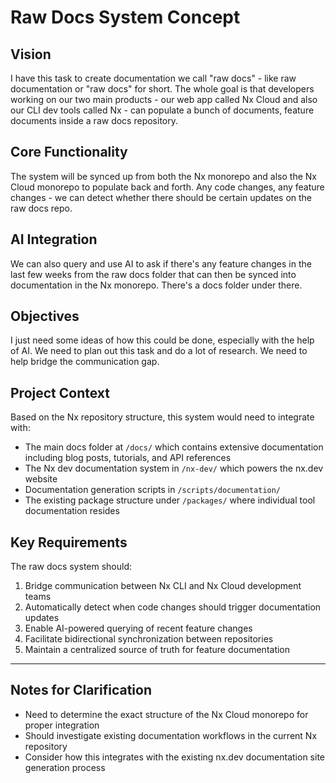 # Raw Docs System Concept

## Vision

I have this task to create documentation we call "raw docs" - like raw documentation or "raw docs" for short. The whole goal is that developers working on our two main products - our web app called Nx Cloud and also our CLI dev tools called Nx - can populate a bunch of documents, feature documents inside a raw docs repository.

## Core Functionality

The system will be synced up from both the Nx monorepo and also the Nx Cloud monorepo to populate back and forth. Any code changes, any feature changes - we can detect whether there should be certain updates on the raw docs repo.

## AI Integration 

We can also query and use AI to ask if there's any feature changes in the last few weeks from the raw docs folder that can then be synced into documentation in the Nx monorepo. There's a docs folder under there.

## Objectives

I just need some ideas of how this could be done, especially with the help of AI. We need to plan out this task and do a lot of research. We need to help bridge the communication gap.

## Project Context

Based on the Nx repository structure, this system would need to integrate with:
- The main docs folder at `/docs/` which contains extensive documentation including blog posts, tutorials, and API references
- The Nx dev documentation system in `/nx-dev/` which powers the nx.dev website
- Documentation generation scripts in `/scripts/documentation/` 
- The existing package structure under `/packages/` where individual tool documentation resides

## Key Requirements

The raw docs system should:
1. Bridge communication between Nx CLI and Nx Cloud development teams
2. Automatically detect when code changes should trigger documentation updates
3. Enable AI-powered querying of recent feature changes
4. Facilitate bidirectional synchronization between repositories
5. Maintain a centralized source of truth for feature documentation

---

## Notes for Clarification

- Need to determine the exact structure of the Nx Cloud monorepo for proper integration
- Should investigate existing documentation workflows in the current Nx repository
- Consider how this integrates with the existing nx.dev documentation site generation process